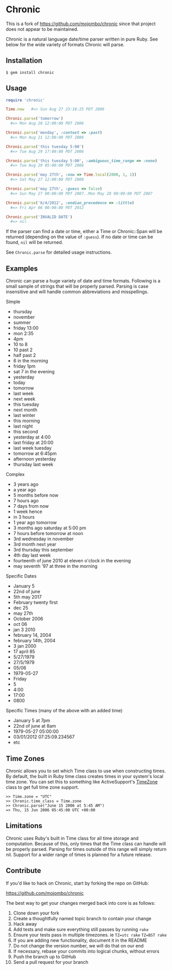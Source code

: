 Chronic
=======

This is a fork of https://github.com/mojombo/chronic since that project
does not appear to be maintained.

Chronic is a natural language date/time parser written in pure Ruby. See below
for the wide variety of formats Chronic will parse.

## Installation

```
$ gem install chronic
```

## Usage

```ruby
require 'chronic'

Time.now   #=> Sun Aug 27 23:18:25 PDT 2006

Chronic.parse('tomorrow')
  #=> Mon Aug 28 12:00:00 PDT 2006

Chronic.parse('monday', :context => :past)
  #=> Mon Aug 21 12:00:00 PDT 2006

Chronic.parse('this tuesday 5:00')
  #=> Tue Aug 29 17:00:00 PDT 2006

Chronic.parse('this tuesday 5:00', :ambiguous_time_range => :none)
  #=> Tue Aug 29 05:00:00 PDT 2006

Chronic.parse('may 27th', :now => Time.local(2000, 1, 1))
  #=> Sat May 27 12:00:00 PDT 2000

Chronic.parse('may 27th', :guess => false)
  #=> Sun May 27 00:00:00 PDT 2007..Mon May 28 00:00:00 PDT 2007

Chronic.parse('6/4/2012', :endian_precedence => :little)
  #=> Fri Apr 06 00:00:00 PDT 2012

Chronic.parse('INVALID DATE')
  #=> nil
```

If the parser can find a date or time, either a Time or Chronic::Span
will be returned (depending on the value of `:guess`). If no
date or time can be found, `nil` will be returned.

See `Chronic.parse` for detailed usage instructions.

## Examples

Chronic can parse a huge variety of date and time formats. Following is a
small sample of strings that will be properly parsed. Parsing is case
insensitive and will handle common abbreviations and misspellings.

Simple

* thursday
* november
* summer
* friday 13:00
* mon 2:35
* 4pm
* 10 to 8
* 10 past 2
* half past 2
* 6 in the morning
* friday 1pm
* sat 7 in the evening
* yesterday
* today
* tomorrow
* last week
* next week
* this tuesday
* next month
* last winter
* this morning
* last night
* this second
* yesterday at 4:00
* last friday at 20:00
* last week tuesday
* tomorrow at 6:45pm
* afternoon yesterday
* thursday last week

Complex

* 3 years ago
* a year ago
* 5 months before now
* 7 hours ago
* 7 days from now
* 1 week hence
* in 3 hours
* 1 year ago tomorrow
* 3 months ago saturday at 5:00 pm
* 7 hours before tomorrow at noon
* 3rd wednesday in november
* 3rd month next year
* 3rd thursday this september
* 4th day last week
* fourteenth of june 2010 at eleven o'clock in the evening
* may seventh '97 at three in the morning

Specific Dates

* January 5
* 22nd of june
* 5th may 2017
* February twenty first
* dec 25
* may 27th
* October 2006
* oct 06
* jan 3 2010
* february 14, 2004
* february 14th, 2004
* 3 jan 2000
* 17 april 85
* 5/27/1979
* 27/5/1979
* 05/06
* 1979-05-27
* Friday
* 5
* 4:00
* 17:00
* 0800

Specific Times (many of the above with an added time)

* January 5 at 7pm
* 22nd of june at 8am
* 1979-05-27 05:00:00
* 03/01/2012 07:25:09.234567
* etc


## Time Zones

Chronic allows you to set which Time class to use when constructing times. By
default, the built in Ruby time class creates times in your system's local
time zone. You can set this to something like ActiveSupport's
[TimeZone](http://api.rubyonrails.org/classes/ActiveSupport/TimeZone.html)
class to get full time zone support.

```
>> Time.zone = "UTC"
>> Chronic.time_class = Time.zone
>> Chronic.parse("June 15 2006 at 5:45 AM")
=> Thu, 15 Jun 2006 05:45:00 UTC +00:00
```

## Limitations

Chronic uses Ruby's built in Time class for all time storage and computation.
Because of this, only times that the Time class can handle will be properly
parsed. Parsing for times outside of this range will simply return nil.
Support for a wider range of times is planned for a future release.


## Contribute

If you'd like to hack on Chronic, start by forking the repo on GitHub:

https://github.com/mojombo/chronic

The best way to get your changes merged back into core is as follows:

1. Clone down your fork
1. Create a thoughtfully named topic branch to contain your change
1. Hack away
1. Add tests and make sure everything still passes by running `rake`
1. Ensure your tests pass in multiple timezones. ie `TZ=utc rake` `TZ=BST rake`
1. If you are adding new functionality, document it in the README
1. Do not change the version number, we will do that on our end
1. If necessary, rebase your commits into logical chunks, without errors
1. Push the branch up to GitHub
1. Send a pull request for your branch
